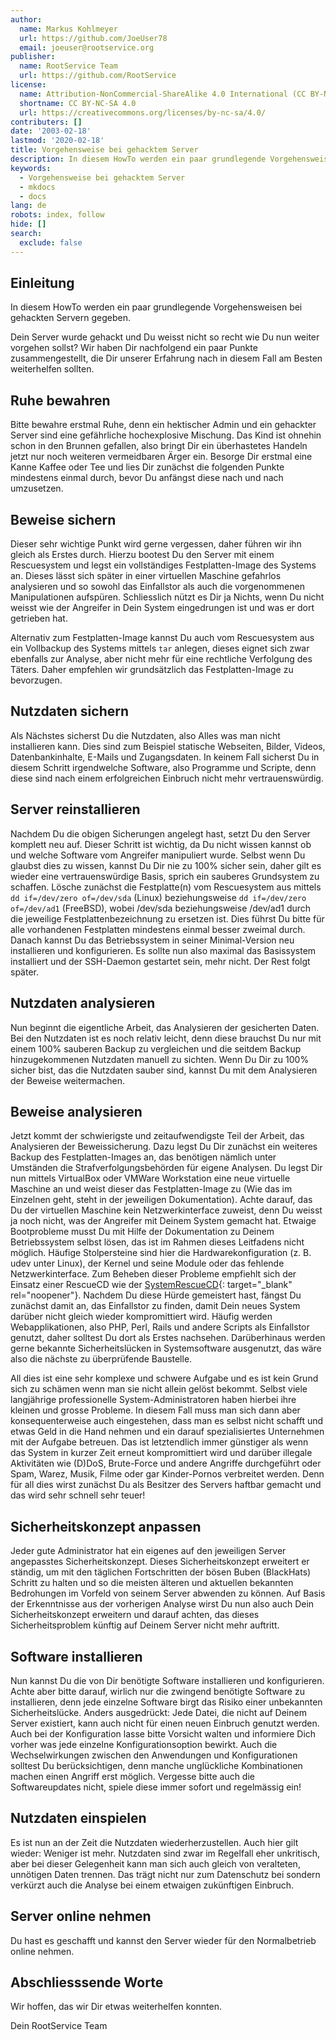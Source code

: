 ```yaml
---
author:
  name: Markus Kohlmeyer
  url: https://github.com/JoeUser78
  email: joeuser@rootservice.org
publisher:
  name: RootService Team
  url: https://github.com/RootService
license:
  name: Attribution-NonCommercial-ShareAlike 4.0 International (CC BY-NC-SA 4.0)
  shortname: CC BY-NC-SA 4.0
  url: https://creativecommons.org/licenses/by-nc-sa/4.0/
contributers: []
date: '2003-02-18'
lastmod: '2020-02-18'
title: Vorgehensweise bei gehacktem Server
description: In diesem HowTo werden ein paar grundlegende Vorgehensweisen bei gehackten Servern gegeben.
keywords:
  - Vorgehensweise bei gehacktem Server
  - mkdocs
  - docs
lang: de
robots: index, follow
hide: []
search:
  exclude: false
---
```


## Einleitung

In diesem HowTo werden ein paar grundlegende Vorgehensweisen bei gehackten Servern gegeben.

Dein Server wurde gehackt und Du weisst nicht so recht wie Du nun weiter vorgehen sollst? Wir haben Dir nachfolgend ein
paar Punkte zusammengestellt, die Dir unserer Erfahrung nach in diesem Fall am Besten weiterhelfen sollten.

## Ruhe bewahren

Bitte bewahre erstmal Ruhe, denn ein hektischer Admin und ein gehackter Server sind eine gefährliche hochexplosive
Mischung. Das Kind ist ohnehin schon in den Brunnen gefallen, also bringt Dir ein überhastetes Handeln jetzt nur noch
weiteren vermeidbaren Ärger ein. Besorge Dir erstmal eine Kanne Kaffee oder Tee und lies Dir zunächst die folgenden
Punkte mindestens einmal durch, bevor Du anfängst diese nach und nach umzusetzen.

## Beweise sichern

Dieser sehr wichtige Punkt wird gerne vergessen, daher führen wir ihn gleich als Erstes durch. Hierzu bootest Du den
Server mit einem Rescuesystem und legst ein vollständiges Festplatten-Image des Systems an. Dieses lässt sich später in
einer virtuellen Maschine gefahrlos analysieren und so sowohl das Einfallstor als auch die vorgenommenen Manipulationen
aufspüren. Schliesslich nützt es Dir ja Nichts, wenn Du nicht weisst wie der Angreifer in Dein System eingedrungen ist
und was er dort getrieben hat.

Alternativ zum Festplatten-Image kannst Du auch vom Rescuesystem aus ein Vollbackup des Systems mittels `tar` anlegen,
dieses eignet sich zwar ebenfalls zur Analyse, aber nicht mehr für eine rechtliche Verfolgung des Täters. Daher
empfehlen wir grundsätzlich das Festplatten-Image zu bevorzugen.

## Nutzdaten sichern

Als Nächstes sicherst Du die Nutzdaten, also Alles was man nicht installieren kann. Dies sind zum Beispiel statische
Webseiten, Bilder, Videos, Datenbankinhalte, E-Mails und Zugangsdaten. In keinem Fall sicherst Du in diesem Schritt
irgendwelche Software, also Programme und Scripte, denn diese sind nach einem erfolgreichen Einbruch nicht mehr
vertrauenswürdig.

## Server reinstallieren

Nachdem Du die obigen Sicherungen angelegt hast, setzt Du den Server komplett neu auf. Dieser Schritt ist wichtig, da
Du nicht wissen kannst ob und welche Software vom Angreifer manipuliert wurde. Selbst wenn Du glaubst dies zu wissen,
kannst Du Dir nie zu 100% sicher sein, daher gilt es wieder eine vertrauenswürdige Basis, sprich ein sauberes
Grundsystem zu schaffen. Lösche zunächst die Festplatte(n) vom Rescuesystem aus mittels `dd if=/dev/zero of=/dev/sda`
(Linux) beziehungsweise `dd if=/dev/zero of=/dev/ad1` (FreeBSD), wobei /dev/sda beziehungsweise /dev/ad1 durch die
jeweilige Festplattenbezeichnung zu ersetzen ist. Dies führst Du bitte für alle vorhandenen Festplatten mindestens
einmal besser zweimal durch. Danach kannst Du das Betriebssystem in seiner Minimal-Version neu installieren und
konfigurieren. Es sollte nun also maximal das Basissystem installiert und der SSH-Daemon gestartet sein, mehr nicht.
Der Rest folgt später.

## Nutzdaten analysieren

Nun beginnt die eigentliche Arbeit, das Analysieren der gesicherten Daten. Bei den Nutzdaten ist es noch relativ
leicht, denn diese brauchst Du nur mit einem 100% sauberen Backup zu vergleichen und die seitdem Backup hinzugekommenen
Nutzdaten manuell zu sichten. Wenn Du Dir zu 100% sicher bist, das die Nutzdaten sauber sind, kannst Du mit dem
Analysieren der Beweise weitermachen.

## Beweise analysieren

Jetzt kommt der schwierigste und zeitaufwendigste Teil der Arbeit, das Analysieren der Beweissicherung. Dazu legst Du
Dir zunächst ein weiteres Backup des Festplatten-Images an, das benötigen nämlich unter Umständen die
Strafverfolgungsbehörden für eigene Analysen. Du legst Dir nun mittels VirtualBox oder VMWare Workstation eine neue
virtuelle Maschine an und weist dieser das Festplatten-Image zu (Wie das im Einzelnen geht, steht in der jeweiligen
Dokumentation). Achte darauf, das Du der virtuellen Maschine kein Netzwerkinterface zuweist, denn Du weisst ja noch
nicht, was der Angreifer mit Deinem System gemacht hat. Etwaige Bootprobleme musst Du mit Hilfe der Dokumentation zu
Deinem Betriebssystem selbst lösen, das ist im Rahmen dieses Leitfadens nicht möglich. Häufige Stolpersteine sind hier
die Hardwarekonfiguration (z. B. udev unter Linux), der Kernel und seine Module oder das fehlende Netzwerkinterface.
Zum Beheben dieser Probleme empfiehlt sich der Einsatz einer RescueCD wie der
[SystemRescueCD](https://www.system-rescue.org/){: target="\_blank" rel="noopener"}. Nachdem Du diese Hürde gemeistert
hast, fängst Du zunächst damit an, das Einfallstor zu finden, damit Dein neues System darüber nicht gleich wieder
kompromittiert wird. Häufig werden Webapplikationen, also PHP, Perl, Rails und andere Scripts als Einfallstor genutzt,
daher solltest Du dort als Erstes nachsehen. Darüberhinaus werden gerne bekannte Sicherheitslücken in Systemsoftware
ausgenutzt, das wäre also die nächste zu überprüfende Baustelle.

All dies ist eine sehr komplexe und schwere Aufgabe und es ist kein Grund sich zu schämen wenn man sie nicht allein
gelöst bekommt. Selbst viele langjährige professionelle System-Administratoren haben hierbei ihre kleinen und grosse
Probleme. In diesem Fall muss man sich dann aber konsequenterweise auch eingestehen, dass man es selbst nicht schafft
und etwas Geld in die Hand nehmen und ein darauf spezialisiertes Unternehmen mit der Aufgabe betreuen. Das ist
letztendlich immer günstiger als wenn das System in kurzer Zeit erneut kompromittiert wird und darüber illegale
Aktivitäten wie (D)DoS, Brute-Force und andere Angriffe durchgeführt oder Spam, Warez, Musik, Filme oder gar
Kinder-Pornos verbreitet werden. Denn für all dies wirst zunächst Du als Besitzer des Servers haftbar gemacht und das
wird sehr schnell sehr teuer!

## Sicherheitskonzept anpassen

Jeder gute Administrator hat ein eigenes auf den jeweiligen Server angepasstes Sicherheitskonzept. Dieses
Sicherheitskonzept erweitert er ständig, um mit den täglichen Fortschritten der bösen Buben (BlackHats) Schritt zu
halten und so die meisten älteren und aktuellen bekannten Bedrohungen im Vorfeld von seinem Server abwenden zu können.
Auf Basis der Erkenntnisse aus der vorherigen Analyse wirst Du nun also auch Dein Sicherheitskonzept erweitern und
darauf achten, das dieses Sicherheitsproblem künftig auf Deinem Server nicht mehr auftritt.

## Software installieren

Nun kannst Du die von Dir benötigte Software installieren und konfigurieren. Achte aber bitte darauf, wirlich nur die
zwingend benötigte Software zu installieren, denn jede einzelne Software birgt das Risiko einer unbekannten
Sicherheitslücke. Anders ausgedrückt: Jede Datei, die nicht auf Deinem Server existiert, kann auch nicht für einen
neuen Einbruch genutzt werden. Auch bei der Konfiguration lasse bitte Vorsicht walten und informiere Dich vorher was
jede einzelne Konfigurationsoption bewirkt. Auch die Wechselwirkungen zwischen den Anwendungen und Konfigurationen
solltest Du berücksichtigen, denn manche unglückliche Kombinationen machen einen Angriff erst möglich. Vergesse bitte
auch die Softwareupdates nicht, spiele diese immer sofort und regelmässig ein!

## Nutzdaten einspielen

Es ist nun an der Zeit die Nutzdaten wiederherzustellen. Auch hier gilt wieder: Weniger ist mehr. Nutzdaten sind zwar
im Regelfall eher unkritisch, aber bei dieser Gelegenheit kann man sich auch gleich von veralteten, unnötigen Daten
trennen. Das trägt nicht nur zum Datenschutz bei sondern verkürzt auch die Analyse bei einem etwaigen zukünftigen
Einbruch.

## Server online nehmen

Du hast es geschafft und kannst den Server wieder für den Normalbetrieb online nehmen.

## Abschliesssende Worte

Wir hoffen, das wir Dir etwas weiterhelfen konnten.

Dein RootService Team
